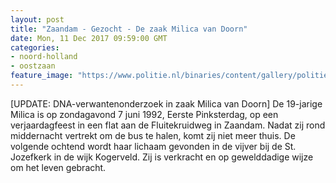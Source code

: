 ```yaml
---
layout: post
title: "Zaandam - Gezocht - De zaak Milica van Doorn"
date: Mon, 11 Dec 2017 09:59:00 GMT
categories: 
- noord-holland 
- oostzaan 
feature_image: "https://www.politie.nl/binaries/content/gallery/politie/gezocht/dossiers/2017/tgo-milica-van-doorn/milica-liggend-beeld-klein.jpg"
---
```


[UPDATE: DNA-verwantenonderzoek in zaak Milica van Doorn] De 19-jarige Milica is op zondagavond 7 juni 1992, Eerste Pinksterdag, op een verjaardagfeest in een flat aan de Fluitekruidweg in Zaandam. Nadat zij rond middernacht vertrekt om de bus te halen, komt zij niet meer thuis. De volgende ochtend wordt haar lichaam gevonden in de vijver bij de St. Jozefkerk in de wijk Kogerveld. Zij is verkracht en op gewelddadige wijze om het leven gebracht.
